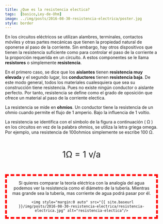 ```yaml
---
title: ¿Que es la resistencia electica?
tags:  [basico,Ley-de-Ohm]
image: ../img/posts/2016-08-30-resistencia-electrica/poster.jpg
style: border 
---
```



En los circuitos eléctricos se utilizan alambres, terminales, contactos móviles y otras partes mecánicas que tienen la propiedad natural de oponerse al paso de la corriente. Sin embargo, hay otros dispositivos que tienen la resistencia suficiente como para controlar el paso de la corriente a la proporción requerida en un circuito. A estos componentes se le llama **resistores** o simplemente **resistencia**.

En el primero caso, se dice que los **aislantes** tienen **resistencia muy elevada** y el segundo lugar, los **conductores** tienen **resistencia baja**. De este modo general, todos los materiales cualesquiera que sea su construcción tiene resistencia. Pues no existe ningún conductor o aislante perfecto. Por tanto, resistencia se define como el grado de oposición que ofrece un material al paso de la corriente electica.

La resistencia se mide en **ohmios**. Un conductor tiene la resistencia de un ohmio cuando permite el flujo de 1 amperio. Bajo la influencia de 1 voltio.

La resistencia se identifica con el símbolo de la figura a continuación ( Ω ) en los circuitos en vez de la palabra ohmios, se utiliza la letra griega omega. Por ejemplo, una resistencia de 100ohmios simplemente se escribe 100 Ω.

<p style="font-size:2em; text-align:center; padding:20px 0">1Ω = 1 v/a</p>

<div style="text-align:center;border:6px dashed red; padding:0 15px">

<p>
     Si quieres comparar la teoría eléctrica con la analogía del agua podemos ver la resistencia como el diámetro de la tubería. Mientras mas grande sea la tubería, mas corriente de agua podrá pasar por él.
</p>

     <img style="margin:0 auto" src="{{ site.baseurl }}/img/posts/2016-08-30-resistencia-electrica/resistencia-electrica.jpg" alt="resistencia-electica"/>

</div>
